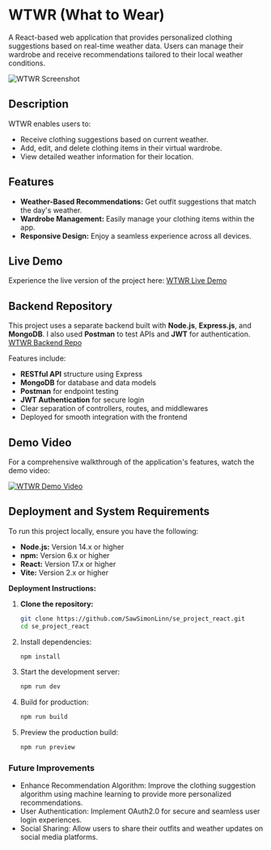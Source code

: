 # WTWR (What to Wear)

A React-based web application that provides personalized clothing suggestions based on real-time weather data. Users can manage their wardrobe and receive recommendations tailored to their local weather conditions.

![WTWR Screenshot](https://media.licdn.com/dms/image/v2/D562DAQGRreS2J6RK1Q/profile-treasury-image-shrink_800_800/profile-treasury-image-shrink_800_800/0/1734413100708?e=1740114000&v=beta&t=rQa89QdEx3CV00Y1SNQiV5nUhyJRfMXYL49pWCThuUQ)

## Description

WTWR enables users to:

- Receive clothing suggestions based on current weather.
- Add, edit, and delete clothing items in their virtual wardrobe.
- View detailed weather information for their location.

## Features

- **Weather-Based Recommendations:** Get outfit suggestions that match the day's weather.
- **Wardrobe Management:** Easily manage your clothing items within the app.
- **Responsive Design:** Enjoy a seamless experience across all devices.

<!-- ![Wardrobe Management GIF](https://example.com/wardrobe-management.gif) -->

## Live Demo

Experience the live version of the project here: [WTWR Live Demo](https://wtwrapp.jumpingcrab.com/)

## Backend Repository

This project uses a separate backend built with **Node.js**, **Express.js**, and **MongoDB**. I also used **Postman** to test APIs and **JWT** for authentication. [WTWR Backend Repo](https://github.com/SawSimonLinn/se_project_express)

Features include:

-  **RESTful API** structure using Express  
-  **MongoDB** for database and data models  
-  **Postman** for endpoint testing  
-  **JWT Authentication** for secure login  
-  Clear separation of controllers, routes, and middlewares  
-  Deployed for smooth integration with the frontend

## Demo Video

For a comprehensive walkthrough of the application's features, watch the demo video:

[![WTWR Demo Video](https://demirsondaj.com.tr/wp-content/uploads/demo/placeholder.svg)](https://example.com/demo-video.mp4)

## Deployment and System Requirements

To run this project locally, ensure you have the following:

- **Node.js:** Version 14.x or higher
- **npm:** Version 6.x or higher
- **React:** Version 17.x or higher
- **Vite:** Version 2.x or higher

**Deployment Instructions:**

1. **Clone the repository:**

   ```bash
   git clone https://github.com/SawSimonLinn/se_project_react.git
   cd se_project_react
   ```

2. Install dependencies:

   ```bash
   npm install
   ```

3. Start the development server:

   ```bash
   npm run dev
   ```

4. Build for production:

   ```bash
   npm run build
   ```

5. Preview the production build:

   ```bash
   npm run preview
   ```

### Future Improvements

- Enhance Recommendation Algorithm: Improve the clothing suggestion algorithm using machine learning to provide more personalized recommendations.
- User Authentication: Implement OAuth2.0 for secure and seamless user login experiences.
- Social Sharing: Allow users to share their outfits and weather updates on social media platforms.
